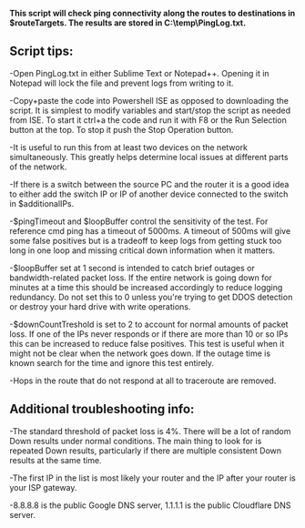__This script will check ping connectivity along the routes to destinations in $routeTargets. The results are stored in C:\temp\PingLog.txt.__
<br>
## **Script tips:**

-Open PingLog.txt in either Sublime Text or Notepad++. Opening it in Notepad will lock the file and prevent logs from writing to it.

-Copy+paste the code into Powershell ISE as opposed to downloading the script. It is simplest to modify variables and start/stop the script as needed from ISE. To start it ctrl+a the code and run it with F8 or the Run Selection button at the top. To stop it push the Stop Operation button.

-It is useful to run this from at least two devices on the network simultaneously. This greatly helps determine local issues at different parts of the network.

-If there is a switch between the source PC and the router it is a good idea to either add the switch IP or IP of another device connected to the switch in $additionalIPs.

-$pingTimeout and $loopBuffer control the sensitivity of the test. For reference cmd ping has a timeout of 5000ms. A timeout of 500ms will give some false positives but is a tradeoff to keep logs from getting stuck too long in one loop and missing critical down information when it matters. 

-$loopBuffer set at 1 second is intended to catch brief outages or bandwidth-related packet loss. If the entire network is going down for minutes at a time this should be increased accordingly to reduce logging redundancy. Do not set this to 0 unless you're trying to get DDOS detection or destroy your hard drive with write operations.

-$downCountTreshold is set to 2 to account for normal amounts of packet loss. If one of the IPs never responds or if there are more than 10 or so IPs this can be increased to reduce false positives. This test is useful when it might not be clear when the network goes down. If the outage time is known search for the time and ignore this test entirely.

-Hops in the route that do not respond at all to traceroute are removed.
<br>
## **Additional troubleshooting info:**

-The standard threshold of packet loss is 4%. There will be a lot of random Down results under normal conditions. The main thing to look for is repeated Down results, particularly if there are multiple consistent Down results at the same time.

-The first IP in the list is most likely your router and the IP after your router is your ISP gateway.

-8.8.8.8 is the public Google DNS server, 1.1.1.1 is the public Cloudflare DNS server.
